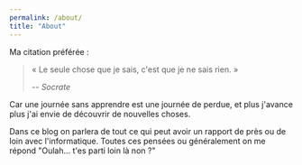 ```yaml
---
permalink: /about/
title: "About"
---
```


Ma citation préférée : 
> « Le seule chose que je sais, c'est que je ne sais rien. »
>
> -- <cite>Socrate</cite>

Car une journée sans apprendre est une journée de perdue, et plus j'avance plus j'ai envie de découvrir de nouvelles choses.

Dans ce blog on parlera de tout ce qui peut avoir un rapport de près ou de loin avec l'informatique. Toutes ces pensées ou généralement on me répond "Oulah... t'es parti loin là non ?"
